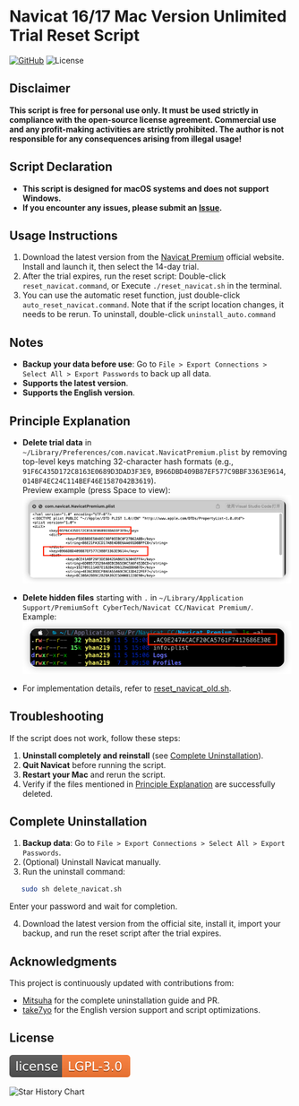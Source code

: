 # Navicat 16/17 Mac Version Unlimited Trial Reset Script

<!-- @import "[TOC]" {cmd="toc" depthFrom=1 depthTo=6 orderedList=false} -->

[![GitHub](https://img.shields.io/github/stars/yhan219/navicat_reset_mac.svg?style=social&label=Stars)](https://github.com/yhan219/navicat_reset_mac)
![License](https://img.shields.io/badge/License-LGPL-blue.svg)

## Disclaimer

**This script is free for personal use only. It must be used strictly in compliance with the open-source license agreement. Commercial use and any profit-making activities are strictly prohibited. The author is not responsible for any consequences arising from illegal usage!**

## Script Declaration

- **This script is designed for macOS systems and does not support Windows.**
- **If you encounter any issues, please submit an [Issue](https://github.com/yhan219/navicat_reset_mac/issues).**

## Usage Instructions

1. Download the latest version from the [Navicat Premium](https://www.navicat.com.cn/download/navicat-premium) official website. Install and launch it, then select the 14-day trial.
2. After the trial expires, run the reset script: Double-click `reset_navicat.command`, or Execute `./reset_navicat.sh` in the terminal.
3. You can use the automatic reset function, just double-click `auto_reset_navicat.command`. Note that if the script location changes, it needs to be rerun. To uninstall, double-click `uninstall_auto.command`

## Notes

- **Backup your data before use**: Go to `File > Export Connections > Select All > Export Passwords` to back up all data.
- **Supports the latest version**.
- **Supports the English version**.

## Principle Explanation

- **Delete trial data** in `~/Library/Preferences/com.navicat.NavicatPremium.plist` by removing top-level keys matching 32-character hash formats (e.g., `91F6C435D172C8163E0689D3DAD3F3E9`, `B966DBD409B87EF577C9BBF3363E9614`, `014BF4EC24C114BEF46E1587042B3619`).  
  Preview example (press Space to view):  
  ![](image/img1.png)

- **Delete hidden files** starting with `.` in `~/Library/Application Support/PremiumSoft CyberTech/Navicat CC/Navicat Premium/`.  
  Example:  
  ![](image/img.png)

- For implementation details, refer to [reset_navicat_old.sh](reset_navicat_old.sh).

## Troubleshooting

If the script does not work, follow these steps:

1. **Uninstall completely and reinstall** (see [Complete Uninstallation](#complete-uninstallation)).
2. **Quit Navicat** before running the script.
3. **Restart your Mac** and rerun the script.
4. Verify if the files mentioned in [Principle Explanation](#principle-explanation) are successfully deleted.

## Complete Uninstallation

1. **Backup data**: Go to `File > Export Connections > Select All > Export Passwords`.
2. (Optional) Uninstall Navicat manually.
3. Run the uninstall command:
```bash
   sudo sh delete_navicat.sh
   ```
  Enter your password and wait for completion.

4. Download the latest version from the official site, install it, import your backup, and run the reset script after the trial expires.

## Acknowledgments
This project is continuously updated with contributions from:

- [Mitsuha](https://github.com/yhan219/navicat_reset_mac/issues/31) for the complete uninstallation guide and PR.
- [take7yo](https://github.com/yhan219/navicat_reset_mac/issues/34) for the English version support and script optimizations.

## License

![](image/LGPL.svg)

<picture>
  <source
    media="(prefers-color-scheme: dark)"
    srcset="
      https://api.star-history.com/svg?repos=yhan219/navicat_reset_mac&type=Date&theme=dark
    "
  />
  <source
    media="(prefers-color-scheme: light)"
    srcset="
      https://api.star-history.com/svg?repos=yhan219/navicat_reset_mac&type=Date
    "
  />
  <img
    alt="Star History Chart"
    src="https://api.star-history.com/svg?repos=yhan219/navicat_reset_mac&type=Date"
  />
</picture>

